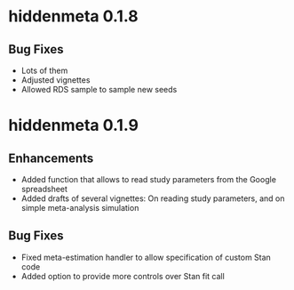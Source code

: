 # hiddenmeta 0.1.8

## Bug Fixes

* Lots of them
* Adjusted vignettes
* Allowed RDS sample to sample new seeds

# hiddenmeta 0.1.9

## Enhancements

* Added function that allows to read study parameters from the Google spreadsheet
* Added drafts of several vignettes: On reading study parameters, and on simple meta-analysis simulation

## Bug Fixes

* Fixed meta-estimation handler to allow specification of custom Stan code
* Added option to provide more controls over Stan fit call
